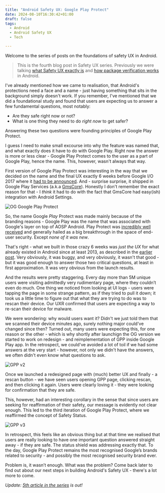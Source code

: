 ```yaml
---
title: "Android Safety UX: Google Play Protect"
date: 2024-08-10T16:30:42+01:00
draft: false
tags: 
  - Android
  - Android Safety UX
  - Tech

---
```


Welcome to the series of posts on the foundations of safety UX in Android.

> This is the fourth blog post in Safety UX series. Previously we were talking
> [what Safety UX exactly
> is](https://blog.kirillov.cc/posts/android-safety-ux-what-about/) and [how
> package verification
> works](https://blog.kirillov.cc/posts/android-safety-ux-package-verification/)
> in Android. 

I've already mentioned how we came to realisation, that Android's protections
need a face and a name - just having something that sits in the background
simply doesn't work. If you remember, I've mentioned that we did a foundational
study and found that users are expecting us to answer a few fundamental
questions, most notably:

- Are they safe right now or not?
- What is one thing they need to do _right now_ to get safer?

Answering these two questions were founding principles of Google Play Protect. 

I guess I need to make small excourse into why the feature was named that, and
what exactly does it have to do with Google Play. Right now the answer is more
or less clear - Google Play Protect comes to the user as a part of Google Play,
hence the name. This, however, wasn't always that way.

First version of Google Play Protect was interesting in the way that we decided
on the name and the final UX exactly 6 weeks before Google I/O 2017 where it
[had to be announced](https://9to5google.com/2017/07/19/google-play-protect-rollout). And - surprise surprise, it shipped in Google Play Services (a.k.a [GmsCore](https://en.wikipedia.org/wiki/Google_Mobile_Services)). Honestly I don't remember the exact reason for that - I _think_ it had to do with the fact that GmsCore had easy(ish) integration with Android Settings. 

![OG Google Play Protect](/static/asux-pv/og-gpp.jpg)

So, the name Google _Play_ Protect was made mainly because of the branding reasons - Google Play was the name that was associated with Google's layer on top of AOSP Android. Play Protect was [incredibly well received](https://threatpost.com/android-gets-security-makeover-with-google-play-protect/125781/) and generally hailed as a big breakthrough in the space of end-user security. Except _none of it was new_.

That's right - what we built in those crazy 6 weeks was _just the UX_ for what already existed in Android since at least 2013, as described in the [earlier post](https://blog.kirillov.cc/posts/android-safety-ux-package-verification/). Very obviously, it was buggy, and very obviously, it wasn't that good - but it was good enough to answer those two critical questions, at least in first approximation. It was very obvious from the launch results.

And the results were pretty staggering. Every day more than 5M unique users were visiting admittedly very rudimentary page, where they couldn’t even do much. One thing we noticed from looking at UI logs - users were tapping the page in some strange pattern, as if they tried to pull it down; it took us a little time to figure out that what they are trying to do was to rescan their device. Our UXR confirmed that users are expecting a way to re-scan their device for malware. 

We were wondering: why would users want it? Didn't we just told them that we scanned their device minutes ago, surely nothing major could've changed since then? Turned out, many users were expecting this, for one reason or the other - which is why shortly after launchign the OG version we started to work on redesign - and reimplementation of GPP inside Google Play app. In the retrospect, we could've avoided a lot of toil if we had some answers at the very start - however, not only we didn't have the answers, we often didn't even know what questions to ask.

![GPP v2](/static/asux-pv/gpp-v2.png)

Once we launched a redesigned page with (much) better UX and finally - a rescan button - we have seen users opening GPP page, clicking rescan, and then clicking it again. Users were clearly loving it - they were looking for confirmation that they are safe.

This, however, had an interesting corollary in the sense that since users are seeking for reaffirmation of their safety, our message is evidently not clear enough. This led to the third iteration of Google Play Protect, where we reaffirmed the concept of Safety Status.

![GPP v3](/static/asux-pv/oleg.png)

In retrospect, this feels like an obvious thing but at that time we realised that users are really looking to have one important question answered straight away - if they are safe. The status shield was addressing exactly that. To the day, Google Play Protect remains the most recognised Google’s brands related to security - and possibly the most recognised security brand ever. 

Problem is, it wasn’t enough. What was the problem? Come back later to find out about our next steps in building Android's Safety UX - there's a lot more to come.

*Update: [5th article in the series](/posts/android-safety-ux-now-what/) is out!*